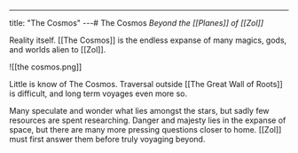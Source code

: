 ---
title: "The Cosmos"
---# The Cosmos
*Beyond the [[Planes]] of [[Zol]]*

Reality itself. [[The Cosmos]] is the endless expanse of many magics, gods, and worlds alien to [[Zol]].

![[the cosmos.png]]

Little is know of The Cosmos. Traversal outside [[The Great Wall of Roots]] is difficult, and long term voyages even more so.

Many speculate and wonder what lies amongst the stars, but sadly few resources are spent researching. Danger and majesty lies in the expanse of space, but there are many more pressing questions closer to home. [[Zol]] must first answer them before truly voyaging beyond.